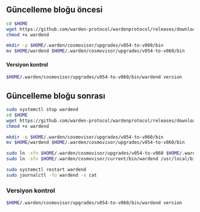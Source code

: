 ## Güncelleme bloğu öncesi

```bash
cd $HOME
wget https://github.com/warden-protocol/wardenprotocol/releases/download/v0.6.1/wardend-0.6.1-linux-amd64 -O $HOME/wardend
chmod +x wardend
```

```bash
mkdir -p $HOME/.warden/cosmovisor/upgrades/v054-to-v060/bin
mv $HOME/wardend $HOME/.warden/cosmovisor/upgrades/v054-to-v060/bin
```

#### Versiyon kontrol

```bash
$HOME/.warden/cosmovisor/upgrades/v054-to-v060/bin/wardend version
```

## Güncelleme bloğu sonrası

```bash
sudo systemctl stop wardend
cd $HOME
wget https://github.com/warden-protocol/wardenprotocol/releases/download/v0.6.1/wardend-0.6.1-linux-amd64 -O $HOME/wardend
chmod +x wardend
```

```bash
mkdir -p $HOME/.warden/cosmovisor/upgrades/v054-to-v060/bin
mv $HOME/wardend $HOME/.warden/cosmovisor/upgrades/v054-to-v060/bin
```

```bash
sudo ln -sfn $HOME/.warden/cosmovisor/upgrades/v054-to-v060 $HOME/.warden/cosmovisor/current
sudo ln -sfn $HOME/.warden/cosmovisor/current/bin/wardend /usr/local/bin/wardend
```

```bash
sudo systemctl restart wardend
sudo journalctl -fu wardend -o cat
```

### Versiyon kontrol

```bash
$HOME/.warden/cosmovisor/upgrades/v054-to-v060/bin/wardend version
```
